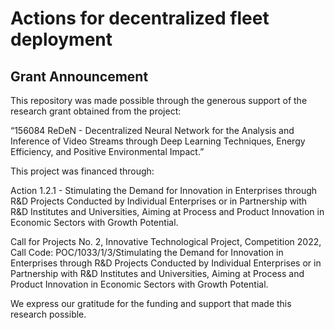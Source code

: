 # Actions for decentralized fleet deployment

## Grant Announcement

This repository was made possible through the generous support of the research grant obtained from the project:

“156084 ReDeN - Decentralized Neural Network for the Analysis and Inference of Video Streams through Deep Learning Techniques, Energy Efficiency, and Positive Environmental Impact.”

This project was financed through:

Action 1.2.1 - Stimulating the Demand for Innovation in Enterprises through R&D Projects Conducted by Individual Enterprises or in Partnership with R&D Institutes and Universities, Aiming at Process and Product Innovation in Economic Sectors with Growth Potential.

Call for Projects No. 2, Innovative Technological Project, Competition 2022, Call Code: POC/1033/1/3/Stimulating the Demand for Innovation in Enterprises through R&D Projects Conducted by Individual Enterprises or in Partnership with R&D Institutes and Universities, Aiming at Process and Product Innovation in Economic Sectors with Growth Potential.

We express our gratitude for the funding and support that made this research possible. 
